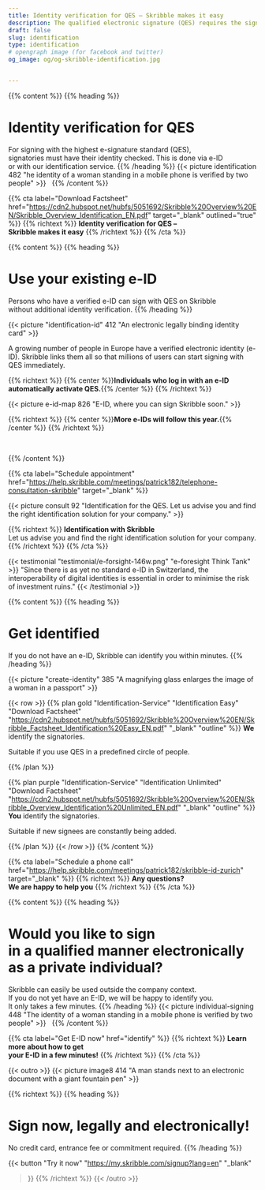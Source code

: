 ```yaml
---
title: Identity verification for QES – Skribble makes it easy
description: The qualified electronic signature (QES) requires the signing party to verify his or her identity. Skribble offers suitable means of identification for every business context.
draft: false
slug: identification
type: identification
# opengraph image (for facebook and twitter)
og_image: og/og-skribble-identification.jpg


---
```


{{% content %}}
{{% heading %}}
# Identity verification for QES
For signing with the highest e-signature standard (QES), <br class="hide-for-mobile">signatories must have their identity checked. This is done via e-ID <br class="hide-for-mobile">or with our identification service.
{{% /heading %}}
{{< picture identification 482 "he identity of a woman standing in a mobile phone is verified by two people" >}}
&nbsp;
{{% /content %}}

{{% cta
  label="Download Factsheet"
  href="https://cdn2.hubspot.net/hubfs/5051692/Skribble%20Overview%20EN/Skribble_Overview_Identification_EN.pdf"
  target="_blank"
  outlined="true"
%}}
{{% richtext %}}
**Identity verification for QES – <br class="hide-for-mobile">Skribble makes it easy**
{{% /richtext %}}
{{% /cta %}}

[//]: # (--------------------------------------------------------------------------------------------------------------)

{{% content %}}
{{% heading %}}
# Use your existing e-ID
Persons who have a verified e-ID can sign with QES on Skribble <br class="hide-for-mobile">without additional identity verification.
{{% /heading %}}

{{< picture "identification-id" 412 "An electronic legally binding identity card" >}}

A growing number of people in Europe have a verified electronic identity (e-ID). Skribble links them all so that millions of users can start signing with QES immediately.

{{% richtext %}}
{{% center %}}**Individuals who log in with an e-ID automatically activate QES.**{{% /center %}}
{{% /richtext %}}

{{< picture e-id-map 826 "E-ID, where you can sign Skribble soon." >}}

{{% richtext %}}
{{% center %}}**More e-IDs will follow this year.**{{% /center %}}
{{% /richtext %}}

&nbsp;

{{% /content %}}



{{% cta
  label="Schedule appointment"
  href="https://help.skribble.com/meetings/patrick182/telephone-consultation-skribble"
  target="_blank"
%}}

{{< picture consult 92 "Identification for the QES. Let us advise you and find the right identification solution for your company." >}}

{{% richtext %}}
**Identification with Skribble**<br>
Let us advise you and find the right identification solution for your company.
{{% /richtext %}}
{{% /cta %}}

[//]: # (--------------------------------------------------------------------------------------------------------------)

{{< testimonial "testimonial/e-forsight-146w.png" "e-foresight Think Tank" >}}
"Since there is as yet no standard e-ID in Switzerland, the interoperability of digital identities is essential in order to minimise the risk of investment ruins." {{< /testimonial >}}

[//]: # (--------------------------------------------------------------------------------------------------------------)

{{% content %}}
{{% heading %}}
# Get identified
If you do not have an e-ID, Skribble can identify you within minutes.
{{% /heading %}}

{{< picture "create-identity" 385 "A magnifying glass enlarges the image of a woman in a passport" >}}

{{< row >}}
{{% plan
  gold
  "Identification-Service"
  "Identification Easy"
  "Download Factsheet"
  "https://cdn2.hubspot.net/hubfs/5051692/Skribble%20Overview%20EN/Skribble_Factsheet_Identification%20Easy_EN.pdf"
  "_blank"
  "outline"
%}}
**We** identify the signatories.

Suitable if you use QES in a predefined circle of people.

{{% /plan %}}

{{% plan
  purple
  "Identification-Service"
  "Identification Unlimited"
  "Download Factsheet"
  "https://cdn2.hubspot.net/hubfs/5051692/Skribble%20Overview%20EN/Skribble_Overview_Identification%20Unlimited_EN.pdf"
  "_blank"
  "outline"
%}}
**You** identify the signatories.

Suitable if new signees are constantly being added.

{{% /plan %}}
{{< /row >}}
{{% /content %}}


{{% cta
  label="Schedule a phone call"
  href="https://help.skribble.com/meetings/patrick182/skribble-id-zurich"
  target="_blank"
%}}
{{% richtext %}}
**Any questions?<br>We are happy to help you**
{{% /richtext %}}
{{% /cta %}}

{{% content %}}
{{% heading %}}
# Would you like to sign <br class="hide-for-mobile">in a qualified manner electronically <br class="hide-for-mobile">as a private individual?
Skribble can easily be used outside the company context. <br class="hide-for-mobile">If you do not yet have an E-ID, we will be happy to identify you. <br class="hide-for-mobile">It only takes a few minutes.
{{% /heading %}}
{{< picture individual-signing 448 "The identity of a woman standing in a mobile phone is verified by two people" >}}
&nbsp;
{{% /content %}}

{{% cta
  label="Get E-ID now"
  href="identify"
%}}
{{% richtext %}}
**Learn more about how to get <br class="hide-for-mobile">your E-ID in a few minutes!**
{{% /richtext %}}
{{% /cta %}}


[//]: # (--------------------------------------------------------------------------------------------------------------)

{{< outro >}}
{{< picture image8 414 "A man stands next to an electronic document with a giant fountain pen" >}}

{{% richtext %}}
{{% heading %}}
# Sign now, legally and electronically!
No credit card, entrance fee or commitment required.
{{% /heading %}}

{{< button
  "Try it now"
  "https://my.skribble.com/signup?lang=en"
  "_blank"
>}}
{{% /richtext %}}
{{< /outro >}}
